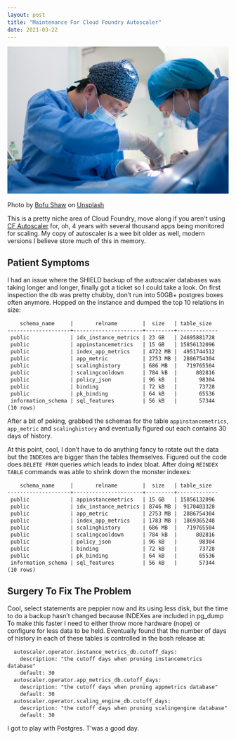 ```yaml
---
layout: post
title: "Maintenance For Cloud Foundry Autoscaler"
date: 2021-03-22
---
```


![map](https://raw.githubusercontent.com/cweibel/ghost_blog_pics/master/bofu-shaw-HIcAsbl2dBA-unsplash.jpg)

Photo by [Bofu Shaw](https://unsplash.com/@hikeshaw?utm_source=unsplash&utm_medium=referral&utm_content=creditCopyText) on [Unsplash](https://unsplash.com/s/photos/uri?utm_source=unsplash&utm_medium=referral&utm_content=creditCopyText)
  


This is a pretty niche area of Cloud Foundry, move along if you aren't using [CF Autoscaler](https://www.cloudfoundry.org/blog/cloud-foundry-app-autoscaler-project-has-graduated/) for, oh, 4 years with several thousand apps being monitored for scaling.  My copy of autoscaler is a wee bit older as well, modern versions I believe store much of this in memory.

## Patient Symptoms

I had an issue where the SHIELD backup of the autoscaler databases was taking longer and longer, finally got a ticket so I could take a look.
On first inspection the db was pretty chubby, don’t run into 50GB+ postgres boxes often anymore.  Hopped on the instance and dumped the top 10 relations in size:

```
    schema_name     |       relname        |  size   | table_size
--------------------+----------------------+---------+-------------
 public             | idx_instance_metrics | 23 GB   | 24695881728
 public             | appinstancemetrics   | 15 GB   | 15856132096
 public             | index_app_metrics    | 4722 MB |  4951744512
 public             | app_metric           | 2753 MB |  2886754304
 public             | scalinghistory       | 686 MB  |   719765504
 public             | scalingcooldown      | 784 kB  |      802816
 public             | policy_json          | 96 kB   |       98304
 public             | binding              | 72 kB   |       73728
 public             | pk_binding           | 64 kB   |       65536
 information_schema | sql_features         | 56 kB   |       57344
(10 rows)
```

After a bit of poking, grabbed the schemas for the table `appinstancemetrics`, `app_metric`  and `scalinghistory` and eventually figured out each contains 30 days of history.

At this point, cool, I don’t have to do anything fancy to rotate out the data but the `INDEX`es are bigger than the tables themselves.  Figured out the code does `DELETE FROM` queries which leads to index bloat.  After doing `REINDEX TABLE` commands was able to shrink down the monster indexes:

```
    schema_name     |       relname        |  size   | table_size
--------------------+----------------------+---------+-------------
 public             | appinstancemetrics   | 15 GB   | 15856132096
 public             | idx_instance_metrics | 8746 MB |  9170403328
 public             | app_metric           | 2753 MB |  2886754304
 public             | index_app_metrics    | 1783 MB |  1869365248
 public             | scalinghistory       | 686 MB  |   719765504
 public             | scalingcooldown      | 784 kB  |      802816
 public             | policy_json          | 96 kB   |       98304
 public             | binding              | 72 kB   |       73728
 public             | pk_binding           | 64 kB   |       65536
 information_schema | sql_features         | 56 kB   |       57344
(10 rows)
```

## Surgery To Fix The Problem

Cool, select statements are peppier now and its using less disk, but the time to do a backup hasn’t changed because INDEXes are included in pg_dump
To make this faster I need to either throw more hardware (nope) or configure for less data to be held.  Eventually found that the number of days of history in each of these tables is controlled in the bosh release at:

```
  autoscaler.operator.instance_metrics_db.cutoff_days:
    description: "the cutoff days when pruning instancemetrics database"
    default: 30
  autoscaler.operator.app_metrics_db.cutoff_days:
    description: "the cutoff days when pruning appmetrics database"
    default: 30
  autoscaler.operator.scaling_engine_db.cutoff_days:
    description: "the cutoff days when pruning scalingengine database"
    default: 30
```

I got to play with Postgres.  T’was a good day.